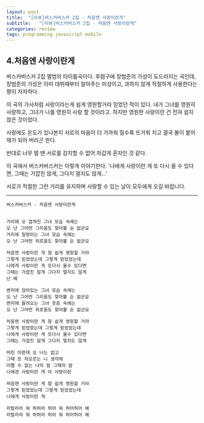```yaml
---
layout: post
title:  "[리뷰]버스커버스커 2집 - 처음엔 사랑이란게"
subtitle:   "[리뷰]버스커버스커 2집 - 처음엔 사랑이란게"
categories: review
tags: programming javascript mobile
---
```


## 4.처음엔 사랑이란게
 
 버스커버스커 2집 앨범의 타이틀곡이다. 후렴구에 장범준의 가성이 도드라지는 곡인데, 장범준의 가성은 이미 데뷔때부터 알아주는 미성이고, 과하지 않게 적절하게 사용한다는 평이 자자하다.
 
 이 곡의 가사처럼 사랑이라는게 쉽게 영원할거라 믿었던 적이 있다. 내가 그녀를 영원히 사랑하고, 그녀가 나를 영원히 사랑 할 것이라고. 하지만 영원한 사랑이란 건 전혀 쉽지 않은 것이었다.
 
사랑에도 온도가 있나본지 
서로의 마음이 더 가까워 질수록 뜨거워 지고 
결국 불이 붙어 재가 되어 버리곤 한다. 

반대로 너무 멀 땐 서로를 감지할 수 없어 
차갑게 혼자인 것 같다.
 
 이 곡에서 버스커버스커는 이렇게 이야기한다. '나에게 사랑이란 게 또 다시 올 수 있다면, 그때는 가깝진 않게, 그다지 멀지도 않게...'
 
 서로가 적절한 그런 거리를 유지하며 사랑할 수 있는 날이 모두에게 오길 바랍니다.
 
 ---
 ```
버스커버스커 - 처음엔 사랑이란게
 
 
거리에 오 겹쳐진 그녀 모습 속에는 
오 난 그어떤 그리움도 찾아볼 순 없군요 
거리에 일렁이는 그녀 모습 속에는 
오 난 그어떤 외로움도 찾아볼 순 없군요 

처음엔 사랑이란 게 참 쉽게 영원할 거라
그렇게 믿었었는데 그렇게 믿었었는데
나에게 사랑이란 게 또다시 올수 있다면
그때는 가깝진 않게 그다지 멀지도 않게
난 예

벤치에 앉아있는 그녀 모습 속에는
오 난 그어떤 그리움도 찾아볼 순 없군요
벤치에 들려오는 그녀 웃음 속에는
오 난 그어떤 외로움도 찾아볼 순 없군요

처음엔 사랑이란 게 참 쉽게 영원할 거라
그렇게 믿었었는데 그렇게 믿었었는데
나에게 사랑이란 게 또다시 올수 있다면
그때는 가깝진 않게 그다지 멀지도 않게

머린 아픈데 오 너는 없고 
그때 또 차오르는 니 생각에
어쩔 수 없는 나의 맘 그때의 밤
나에겐 사랑이란 게 아 사랑이란

처음엔 사랑이란 게 참 쉽게 영원할 거라
그렇게 믿었었는데 그렇게 믿었었는데
나에게 사랑이란 게 

라랄라라 워 허허어 허어 워 허어허어 예
라랄라라 워 허허어 허어 워 허어허어 예
```